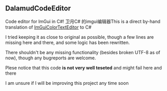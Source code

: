 ## DalamudCodeEditor

Code editor for ImGui in C#!
卫月C#
的imgui编辑器This is a direct by-hand translation of [ImGuiColorTextEditor](https://github.com/BalazsJako/ImGuiColorTextEdit) to C#

I tried keeping it as close to original as possible, though a few lines are missing here and there, and some logic has
been rewritten.

There shouldn't be any missing functionality (besides broken UTF-8 as of now), though any bugreports are welcome.

Plese notice that this code **is not very well teseted** and might fail here and there

I am unsure if I will be improving this project any time soon
